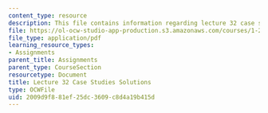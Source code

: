 ```yaml
---
content_type: resource
description: This file contains information regarding lecture 32 case study solutions.
file: https://ol-ocw-studio-app-production.s3.amazonaws.com/courses/1-264j-database-internet-and-systems-integration-technologies-fall-2013/2009d9f881ef25dc3609c8d4a19b415d_MIT1_264JF13_L32_case_sol.pdf
file_type: application/pdf
learning_resource_types:
- Assignments
parent_title: Assignments
parent_type: CourseSection
resourcetype: Document
title: Lecture 32 Case Studies Solutions
type: OCWFile
uid: 2009d9f8-81ef-25dc-3609-c8d4a19b415d
---
```

